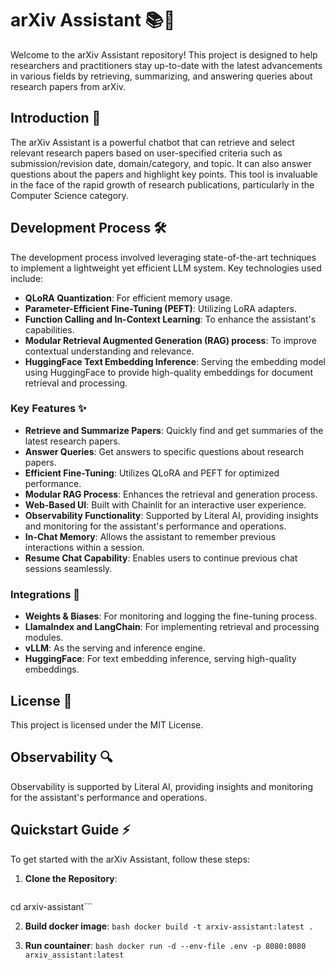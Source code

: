 # arXiv Assistant 📚🤖

Welcome to the arXiv Assistant repository! This project is designed to help researchers and practitioners stay up-to-date with the latest advancements in various fields by retrieving, summarizing, and answering queries about research papers from arXiv.

## Introduction 🚀

The arXiv Assistant is a powerful chatbot that can retrieve and select relevant research papers based on user-specified criteria such as submission/revision date, domain/category, and topic. It can also answer questions about the papers and highlight key points. This tool is invaluable in the face of the rapid growth of research publications, particularly in the Computer Science category.

## Development Process 🛠️

The development process involved leveraging state-of-the-art techniques to implement a lightweight yet efficient LLM system. Key technologies used include:
- **QLoRA Quantization**: For efficient memory usage.
- **Parameter-Efficient Fine-Tuning (PEFT)**: Utilizing LoRA adapters.
- **Function Calling and In-Context Learning**: To enhance the assistant's capabilities.
- **Modular Retrieval Augmented Generation (RAG) process**: To improve contextual understanding and relevance.
- **HuggingFace Text Embedding Inference**: Serving the embedding model using HuggingFace to provide high-quality embeddings for document retrieval and processing.

### Key Features ✨

- **Retrieve and Summarize Papers**: Quickly find and get summaries of the latest research papers.
- **Answer Queries**: Get answers to specific questions about research papers.
- **Efficient Fine-Tuning**: Utilizes QLoRA and PEFT for optimized performance.
- **Modular RAG Process**: Enhances the retrieval and generation process.
- **Web-Based UI**: Built with Chainlit for an interactive user experience.
- **Observability Functionality**: Supported by Literal AI, providing insights and monitoring for the assistant's performance and operations.
- **In-Chat Memory**: Allows the assistant to remember previous interactions within a session.
- **Resume Chat Capability**: Enables users to continue previous chat sessions seamlessly.

### Integrations 🔌

- **Weights & Biases**: For monitoring and logging the fine-tuning process.
- **LlamaIndex and LangChain**: For implementing retrieval and processing modules.
- **vLLM**: As the serving and inference engine.
- **HuggingFace**: For text embedding inference, serving high-quality embeddings.

## License 📜

This project is licensed under the MIT License.

## Observability 🔍

Observability is supported by Literal AI, providing insights and monitoring for the assistant's performance and operations.

## Quickstart Guide ⚡

To get started with the arXiv Assistant, follow these steps:

1. **Clone the Repository**:
   ```bash git clone https://github.com/your-repo/arxiv-assistant.git 
cd arxiv-assistant```

2. **Build docker image**:
    ```bash docker build -t arxiv-assistant:latest .```

3. **Run countainer**:
    ```bash docker run -d --env-file .env -p 8080:8080 arxiv_assistant:latest```


 
